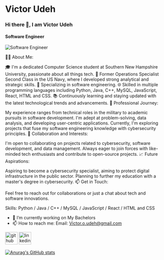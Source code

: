 # Victor Udeh

### Hi there 👋, I am Victor Udeh
#### Software Engineer
![Software Engineer](https://media.licdn.com/dms/image/D5635AQFcCNLLBXLMYg/profile-framedphoto-shrink_400_400/0/1701386786982?e=1702342800&v=beta&t=fu-Et2QQf1cLcAL8cQamk5J4Z0_zNP33DdhoYSYBkfo)

👨‍💻 About Me:

🎓 I'm a dedicated Computer Science student at Southern New Hampshire University, passionate about all things tech.
💼 Former Operations Specialist Second Class in the US Navy, where I developed strong analytical and strategic skills.
🌟 Specializing in software engineering.
🌐 Skilled in multiple programming languages including Python, Java, C++, MySQL, JavaScript, React, HTML and CSS.
📚 Continuously learning and staying updated with the latest technological trends and advancements.
🚀 Professional Journey:

My experience ranges from technical roles in the military to academic pursuits in software development.
I'm adept at problem-solving, data analysis, and developing user-centric applications.
Currently, I'm exploring projects that fuse my software engineering knowledge with cybersecurity principles.
🤝 Collaboration and Interests:

I'm open to collaborating on projects related to cybersecurity, software development, and data management.
Always eager to join forces with like-minded tech enthusiasts and contribute to open-source projects.
📈 Future Aspirations:

Aspiring to become a cybersecurity specialist, aiming to protect digital infrastructure in the public sector.
Planning to further my education with a master's degree in cybersecurity.
📫 Get in Touch:

Feel free to reach out for collaborations or just a chat about tech and software innovations.


Skills: Python / Java / C++ / MySQL / JavaScript / React / HTML and CSS

- 🔭 I’m currently working on My Bachelors 
- 📫 How to reach me: Email: Victor.o.udeh@gmail.com 


[<img src='https://cdn.jsdelivr.net/npm/simple-icons@3.0.1/icons/github.svg' alt='github' height='40'>](https://github.com/https://github.com/vhicktour)  [<img src='https://cdn.jsdelivr.net/npm/simple-icons@3.0.1/icons/linkedin.svg' alt='linkedin' height='40'>](https://www.linkedin.com/in/https://www.linkedin.com/in/victorudeh/)  





[![Anurag's GitHub stats](https://github-readme-stats.vercel.app/api?username=vhicktour)](https://github.com/anuraghazra/github-readme-stats)







